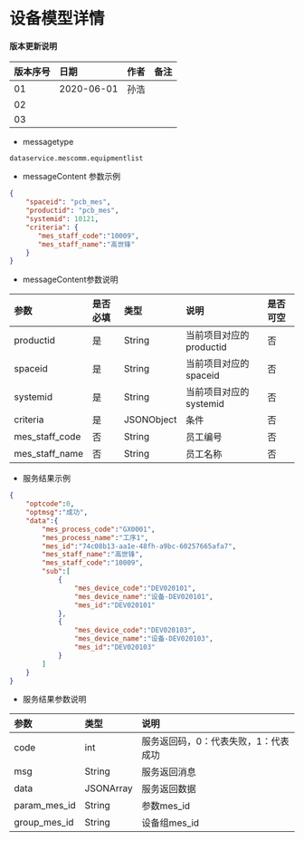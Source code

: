 # 设备模型详情

#### 版本更新说明
| 版本序号 | 日期 |	作者 | 备注 |
|:---|:---|:---|:---|
| 01     | 2020-06-01 | 孙浩 |  |
| 02   | |  | |
| 03   |  |  |  |

* messagetype
```text
dataservice.mescomm.equipmentlist
``` 
 
*  messageContent 参数示例
```json
{
    "spaceid": "pcb_mes",
    "productid": "pcb_mes",
    "systemid": 10121,
    "criteria": {
       "mes_staff_code":"10009",
       "mes_staff_name":"高世锋"
    }
}
```
   
* messageContent参数说明

| 参数 | 是否必填 |	类型 | 说明 | 是否可空 |
|:---|:---|:---|:---|:---|
| productid   | 是 | String    | 当前项目对应的productid |否|
| spaceid   | 是 | String    | 当前项目对应的spaceid |否|
| systemid   | 是 | String    | 当前项目对应的systemid |否|
| criteria   | 是 | JSONObject    | 条件 |否|
| mes_staff_code   | 否 | String    | 员工编号 |否|
| mes_staff_name   | 否 | String    | 员工名称 |否|

* 服务结果示例
```json
{
    "optcode":0,
    "optmsg":"成功",
    "data":{
        "mes_process_code":"GX0001",
        "mes_process_name":"工序1",
        "mes_id":"74c08b13-aa1e-48fh-a9bc-60257665afa7",
        "mes_staff_name":"高世锋",
        "mes_staff_code":"10009",
        "sub":[
            {
                "mes_device_code":"DEV020101",
                "mes_device_name":"设备-DEV020101",
                "mes_id":"DEV020101"
            },
            {
                "mes_device_code":"DEV020103",
                "mes_device_name":"设备-DEV020103",
                "mes_id":"DEV020103"
            }
        ]
    }
}
```
 * 服务结果参数说明  
 
| 参数  | 类型 | 说明 |
|:---|:---|:---|
| code | int  | 服务返回码，0：代表失败，1：代表成功 | 
| msg | String  | 服务返回消息 | 
| data | JSONArray  | 服务返回数据 | 
| param_mes_id | String  | 参数mes_id | 
| group_mes_id | String  | 设备组mes_id | 

